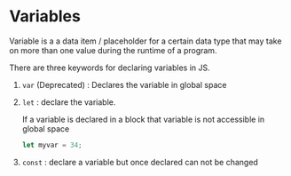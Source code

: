 # Variables

Variable is a a data item / placeholder for a certain data type that may take on more than one value during the runtime of a program.

There are three keywords for declaring variables in JS. 

1. `var` (Deprecated) : Declares the variable in global space
2. `let` : declare the variable. 

    If a variable is declared in a block that variable is not accessible in global space

    ```jsx
    let myvar = 34;
    ```

3. `const` : declare a variable but once declared can not be changed